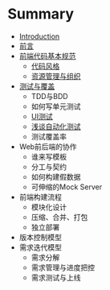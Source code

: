 # Summary

* [Introduction](intro.md)
* [前言](qian_yan.md)
* [前端代码基本规范](qian_duan_dai_ma_ji_ben_gui_fan.md)
   * [代码风格](dai_ma_feng_ge.md)
   * [资源管理与组织](zi_yuan_guan_li_yu_zu_zhi.md)
* [测试与覆盖](ce_shi_yu_fu_gai.md)
   * TDD与BDD
   * 如何写单元测试
   * [UI测试](uice_shi.md)
   * [浅谈自动化测试](qian_tan_zi_dong_hua_ce_shi.md)
   * 测试覆盖率
* Web前后端的协作
   * 谁来写模板
   * 分工与契约
   * 如何构建假数据
   * 可伸缩的Mock Server
* 前端构建流程
   * 模块化设计
   * 压缩、合并、打包
   * 独立部署
* 版本控制模型
* 需求迭代模型
   * 需求分解
   * 需求管理与进度把控
   * 需求测试与上线


